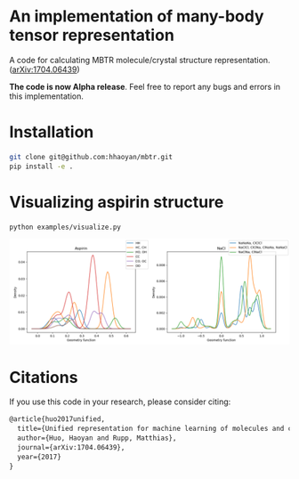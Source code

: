 # An implementation of many-body tensor representation
A code for calculating MBTR molecule/crystal structure representation. ([arXiv:1704.06439](https://arxiv.org/abs/1704.06439))

**The code is now Alpha release**. Feel free to report any bugs and errors in this implementation.

# Installation

```bash
git clone git@github.com:hhaoyan/mbtr.git
pip install -e .
```

# Visualizing aspirin structure

```bash
python examples/visualize.py
```

![aspirin structure](visualize.png)

# Citations

If you use this code in your research, please consider citing:

```latex
@article{huo2017unified,
  title={Unified representation for machine learning of molecules and crystals},
  author={Huo, Haoyan and Rupp, Matthias},
  journal={arXiv:1704.06439},
  year={2017}
}
```
